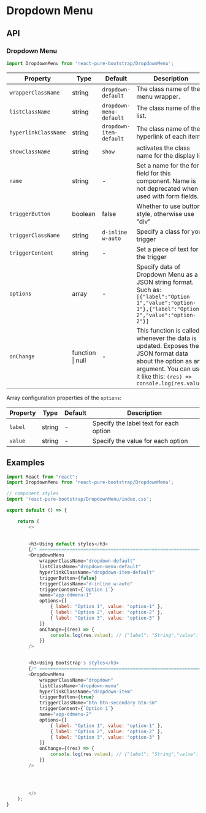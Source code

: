 # Dropdown Menu


## API

### Dropdown Menu
```js
import DropdownMenu from 'react-pure-bootstrap/DropdownMenu';
```
| Property | Type | Default | Description |
| --- | --- | --- | --- |
| `wrapperClassName` | string | `dropdown-default` | The class name of the menu wrapper. |
| `listClassName` | string | `dropdown-menu-default` | The class name of the list. |
| `hyperlinkClassName` | string | `dropdown-item-default` | The class name of the hyperlink of each item. |
| `showClassName` | string | `show` | activates the class name for the display list |
| `name` | string  | - | Set a name for the form field for this component. Name is not deprecated when used with form fields. |
| `triggerButton` | boolean  | false | Whether to use button style, otherwise use "div" |
| `triggerClassName` | string  | `d-inline w-auto` | Specify a class for your trigger |
| `triggerContent` | string  | - | Set a piece of text for the trigger |
| `options` | array  | - | Specify data of Dropdown Menu as a JSON string format. Such as: <br /> `[{"label":"Option 1","value":"option-1"},{"label":"Option 2","value":"option-2"}]` |
| `onChange` | function \| null  | - | This function is called whenever the data is updated. Exposes the JSON format data about the option as an argument. You can use it like this: `(res) => console.log(res.value)` |


Array configuration properties of the `options`:

| Property | Type | Default | Description |
| --- | --- | --- | --- |
| `label` | string | - | Specify the label text for each option |
| `value` | string | - | Specify the value for each option |



## Examples

```js
import React from "react";
import DropdownMenu from 'react-pure-bootstrap/DropdownMenu';

// component styles
import 'react-pure-bootstrap/DropdownMenu/index.css';

export default () => {

    return (
        <>
            

        <h3>Using default styles</h3>
        {/* ================================================================== */} 
        <DropdownMenu
            wrapperClassName="dropdown-default"
            listClassName="dropdown-menu-default"
            hyperlinkClassName="dropdown-item-default"
            triggerButton={false}
            triggerClassName="d-inline w-auto"
            triggerContent={`Option 1`}
            name="app-ddmenu-1"
            options={[
                { label: "Option 1", value: "option-1" },
                { label: "Option 2", value: "option-2" },
                { label: "Option 3", value: "option-3" }
            ]}
            onChange={(res) => {
                console.log(res.value); // {"label": "String","value": "abc"}
            }}
        />


        <h3>Using Bootstrap's styles</h3>
        {/* ================================================================== */}
        <DropdownMenu
            wrapperClassName="dropdown"
            listClassName="dropdown-menu"
            hyperlinkClassName="dropdown-item"
            triggerButton={true}
            triggerClassName="btn btn-secondary btn-sm"
            triggerContent={`Option 1`}
            name="app-ddmenu-2"
            options={[
                { label: "Option 1", value: "option-1" },
                { label: "Option 2", value: "option-2" },
                { label: "Option 3", value: "option-3" }
            ]}
            onChange={(res) => {
                console.log(res.value); // {"label": "String","value": "abc"}
            }}
        />



          
        </>
    );
}
```
